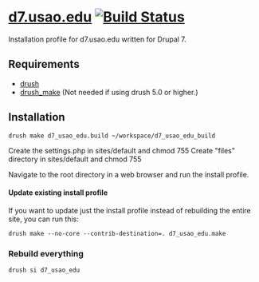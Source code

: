 [d7.usao.edu](http://usao.edu) [![Build Status](https://secure.travis-ci.org/cdracars/d7.usao.edu.png)](http://travis-ci.org/cdracars/d7.usao.edu)
==

Installation profile for d7.usao.edu written for Drupal 7.

Requirements
--

* [drush](http://drupal.org/project/drush)
* [drush_make](http://drupal.org/project/drush_make) (Not needed if using drush 5.0 or higher.)

Installation
--

    drush make d7_usao_edu.build ~/workspace/d7_usao_edu_build

Create the settings.php in sites/default and chmod 755
Create "files" directory in sites/default and chmod 755

Navigate to the root directory in a web browser and run the install profile.

#### Update existing install profile ####

If you want to update just the install profile instead of rebuilding the
entire site, you can run this:

    drush make --no-core --contrib-destination=. d7_usao_edu.make

### Rebuild everything ###

    drush si d7_usao_edu
